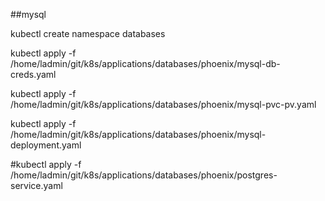 ##mysql

kubectl create namespace databases

kubectl apply -f /home/ladmin/git/k8s/applications/databases/phoenix/mysql-db-creds.yaml

kubectl apply -f /home/ladmin/git/k8s/applications/databases/phoenix/mysql-pvc-pv.yaml

kubectl apply -f /home/ladmin/git/k8s/applications/databases/phoenix/mysql-deployment.yaml

#kubectl apply -f /home/ladmin/git/k8s/applications/databases/phoenix/postgres-service.yaml

